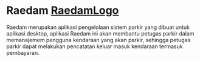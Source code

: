 # Raedam [RaedamLogo](https://github.com/kemalcrisannaufal/Raedam/assets/107296586/055ae903-ae94-4925-9f26-85b665a41de1)
Raedam merupakan aplikasi pengelolaan sistem parkir yang dibuat untuk aplikasi desktop, aplikasi Raedam ini akan membantu petugas parkir dalam memanajemem pengguna kendaraan yang akan parkir, sehingga petugas parkir dapat melakukan pencatatan keluar masuk kendaraan termasuk pembayaran.


